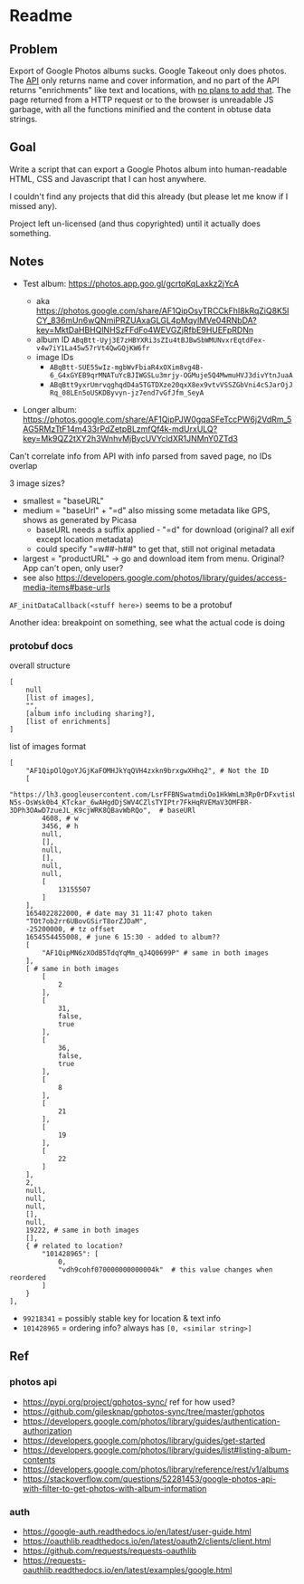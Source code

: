 # Readme

## Problem

Export of Google Photos albums sucks. Google Takeout only does photos. The [API](https://developers.google.com/photos/library/reference/rest/v1/albums/) only returns name and cover information, and no part of the API returns "enrichments" like text and locations, with [no plans to add that](https://issuetracker.google.com/issues/129050144). The page returned from a HTTP request or to the browser is unreadable JS garbage, with all the functions minified and the content in obtuse data strings.

## Goal

Write a script that can export a Google Photos album into human-readable HTML, CSS and Javascript that I can host anywhere.

I couldn't find any projects that did this already (but please let me know if I missed any).

Project left un-licensed (and thus copyrighted) until it actually does something.

## Notes

* Test album: https://photos.app.goo.gl/gcrtqKqLaxkz2jYcA

    * aka https://photos.google.com/share/AF1QipOsyTRCCkFhI8kRqZiQ8K5ICY_836mUn6wQNmiPRZUAxaGLGL4pMqylMVe04RNbDA?key=MktDaHBHQlNHSzFFdFo4WEVGZjRfbE9HUEFpRDNn
    * album ID `ABqBtt-Uyj3E7zHBYXRi3sZIu4tBJBwSbWMUNvxrEqtdFex-v4w7iY1La45w57rVt4QwGQjKW6fr`
    * image IDs
        * `ABqBtt-SUE55wIz-mgbWvFbiaR4xOXim8vg4B-6_G4xGYEB9qrMNATuYcBJIWGSLu3mrjy-OGMuje5Q4MwmuHVJ3divYtnJuaA`
        * `ABqBtt9yxrUmrvqghqdD4a5TGTDXze20qxX8ex9vtvVSSZGbVni4cSJarOjJRq_08LEn5oUSKDByvyn-jz7end7vGfJfm_SeyA`

* Longer album: https://photos.google.com/share/AF1QipPJW0gqaSFeTccPW6j2VdRm_5AG5RMzTtF14m433rPdZetpBLzmfQf4k-mdUrxULQ?key=Mk9QZ2tXY2h3WnhvMjBycUVYcldXR1JNMnY0ZTd3

Can't correlate info from API with info parsed from saved page, no IDs overlap

3 image sizes?
* smallest = "baseURL"
* medium = "baseUrl" + "=d" also missing some metadata like GPS, shows as generated by Picasa
    * baseURL needs a suffix applied - "=d" for download (original? all exif except location metadata)
    * could specify "=w##-h##" to get that, still not original metadata
* largest = "productURL" -> go and download item from menu. Original? App can't open, only user?
* see also https://developers.google.com/photos/library/guides/access-media-items#base-urls

`AF_initDataCallback(<stuff here>)` seems to be a protobuf

Another idea: breakpoint on something, see what the actual code is doing


### protobuf docs

overall structure

```
[
    null
    [list of images],
    "",
    [album info including sharing?],
    [list of enrichments]
]
```

list of images format
```
[
    "AF1QipOlQgoYJGjKaFOMHJkYqQVH4zxkn9brxgwXHhq2", # Not the ID
    [
        "https://lh3.googleusercontent.com/LsrFFBNSwatmdiOo1HkWmLm3Rp0rDFxvtisUx51cnTX7R-N5s-OsWsk0b4_KTckar_6wAHgdDjSWV4CZlsTYIPtr7FkHqRVEMaV3OMFBR-3DPh3OAwD7zueJL_K9cjWRK8QBavWbRQo",  # baseURl
        4608, # w
        3456, # h
        null,
        [],
        null,
        [],
        null,
        null,
        [
            13155507
        ]
    ],
    1654022822000, # date may 31 11:47 photo taken
    "TOt7ob2rr6UBovGSirT8orZJDaM",
    -25200000, # tz offset
    1654554455008, # june 6 15:30 - added to album??
    [
        "AF1QipMN6zXOdB5TdqYqMm_qJ4Q0699P" # same in both images
    ],
    [ # same in both images
        [
            2
        ],
        [
            31,
            false,
            true
        ],
        [
            36,
            false,
            true
        ],
        [
            8
        ],
        [
            21
        ],
        [
            19
        ],
        [
            22
        ]
    ],
    2,
    null,
    null,
    null,
    [],
    null,
    19222, # same in both images
    [],
    { # related to location?
        "101428965": [
            0,
            "vdh9cohf070000000000004k"  # this value changes when reordered
        ]
    }
],
```

* `99218341` = possibly stable key for location & text info
* `101428965` = ordering info? always has `[0, <similar string>]`

## Ref

### photos api

* https://pypi.org/project/gphotos-sync/ ref for how used?
* https://github.com/gilesknap/gphotos-sync/tree/master/gphotos
* https://developers.google.com/photos/library/guides/authentication-authorization
* https://developers.google.com/photos/library/guides/get-started
* https://developers.google.com/photos/library/guides/list#listing-album-contents
* https://developers.google.com/photos/library/reference/rest/v1/albums
* https://stackoverflow.com/questions/52281453/google-photos-api-with-filter-to-get-photos-with-album-information

### auth

* https://google-auth.readthedocs.io/en/latest/user-guide.html
* https://oauthlib.readthedocs.io/en/latest/oauth2/clients/client.html
* https://github.com/requests/requests-oauthlib
* https://requests-oauthlib.readthedocs.io/en/latest/examples/google.html
